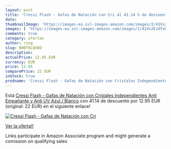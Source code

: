 ```yaml
---
layout: post
title: 'Cressi Flash - Gafas de Natación con Cri al 41.14 % de descuento'
date: 
thumbnailImage: 'https://images-eu.ssl-images-amazon.com/images/I/41Vs2EiOfxL._SL200_.jpg'
images: [ 'https://images-eu.ssl-images-amazon.com/images/I/41Vs2EiOfxL._SL200_.jpg' ]
comments: true
category: ofertas
author: ring
slug: B00T9LQX8O
description:
actualPrice: 12.95 EUR
currency: EUR
price: 12.95
comparePrice: 22 EUR
inStock: true
prodname: 'Cressi Flash - Gafas de Natación con Cristales Independientes  Anti Empañante y Anti UV  Azul / Blanco'
---
```


Está [Cressi Flash - Gafas de Natación con Cristales Independientes  Anti Empañante y Anti UV  Azul / Blanco](https://www.amazon.es/dp/B00T9LQX8O/?tag=tolees-21) con 41.14 de descuento por 12.95 EUR (original: 22 EUR) en el siguiente enlace!

[![Cressi Flash - Gafas de Natación con Cri](https://images-eu.ssl-images-amazon.com/images/I/41Vs2EiOfxL._SL200_.jpg)](https://www.amazon.es/dp/B00T9LQX8O/?tag=tolees-21)

[Ver la oferta!!](https://www.amazon.es/dp/B00T9LQX8O/?tag=tolees-21)

Links participate in Amazon Associate program and might generate a comission on qualifying sales


